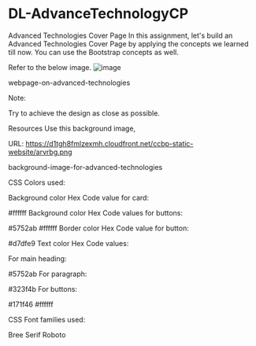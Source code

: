 # DL-AdvanceTechnologyCP
Advanced Technologies Cover Page
In this assignment, let's build an Advanced Technologies Cover Page by applying the concepts we learned till now. You can use the Bootstrap concepts as well.



Refer to the below image.
![image](https://github.com/P-Joel-Prakash/DL-AdvanceTechnologyCP/assets/135586760/7a399e7f-1f26-4ee5-a859-704bef70ce58)


webpage-on-advanced-technologies



Note:

Try to achieve the design as close as possible.

Resources
Use this background image,



URL: https://d1tgh8fmlzexmh.cloudfront.net/ccbp-static-website/arvrbg.png



background-image-for-advanced-technologies



CSS Colors used:

Background color Hex Code value for card:

#ffffff
Background color Hex Code values for buttons:

#5752ab
#ffffff
Border color Hex Code value for button:

#d7dfe9
Text color Hex Code values:

For main heading:

#5752ab
For paragraph:

#323f4b
For buttons:

#171f46
#ffffff


CSS Font families used:

Bree Serif
Roboto
